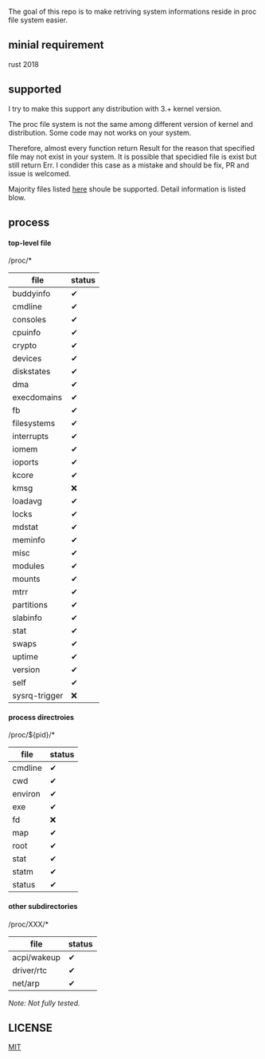 
The goal of this repo is to make retriving system informations reside in proc file system easier.

## minial requirement

rust 2018

## supported

I try to make this support any distribution with 3.+ kernel version.

The proc file system is not the same among different version of kernel and distribution. 
Some code may not works on your system.

Therefore, almost every function return Result for the reason that specified file may not exist in your system.
It is possible that specidied file is exist but still return Err. I condider this case as a mistake and should be fix, PR and issue is welcomed.

Majority files listed [here](https://access.redhat.com/documentation/en-us/red_hat_enterprise_linux/6/html/deployment_guide/ch-proc) shoule be supported.
Detail information is listed blow.

## process

#### top-level file

/proc/*

| file | status |
| --- | --- |
| buddyinfo| ✔ |
| cmdline | ✔ |
| consoles | ✔|
| cpuinfo | ✔ |
| crypto | ✔ |
| devices | ✔ |
| diskstates | ✔ |
| dma | ✔ |
| execdomains | ✔ |
| fb | ✔ |
| filesystems | ✔ |
| interrupts | ✔ |
| iomem | ✔ |
| ioports | ✔ |
| kcore | ✔ |
| kmsg | ❌ |
| loadavg| ✔ |
| locks | ✔ |
| mdstat | ✔ |
| meminfo | ✔ |
| misc | ✔ |
| modules | ✔ |
| mounts | ✔ |
| mtrr | ✔ |
| partitions | ✔ |
| slabinfo | ✔ |
| stat | ✔ |
| swaps | ✔ |
| uptime | ✔ |
| version | ✔ |
| self | ✔ |
| sysrq-trigger | ❌ |

#### process directroies

/proc/${pid}/*

| file | status |
| --- | --- |
| cmdline| ✔ |
| cwd | ✔ |
| environ | ✔ |
| exe | ✔ |
| fd | ❌ |
| map | ✔ |
| root | ✔ |
| stat | ✔ |
| statm | ✔ |
| status | ✔ |

#### other subdirectories

/proc/XXX/*

| file | status |
| --- | --- |
| acpi/wakeup | ✔ |
| driver/rtc | ✔ |
| net/arp | ✔ |

*Note: Not fully tested.*

## LICENSE

[MIT](./LICENSE)